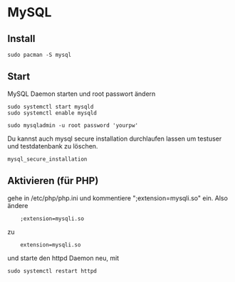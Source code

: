 # MySQL

## Install

```
sudo pacman -S mysql
```

## Start

MySQL Daemon starten und root passwort ändern

```
sudo systemctl start mysqld
sudo systemctl enable mysqld

sudo mysqladmin -u root password 'yourpw'
```

Du kannst auch mysql secure installation durchlaufen lassen
um testuser und testdatenbank zu löschen.

```
mysql_secure_installation
```

## Aktivieren (für PHP)

gehe in /etc/php/php.ini und kommentiere ";extension=mysqli.so" ein. Also ändere

```
    ;extension=mysqli.so
```

zu

```
    extension=mysqli.so
```

und starte den httpd Daemon neu, mit

```
sudo systemctl restart httpd
```
